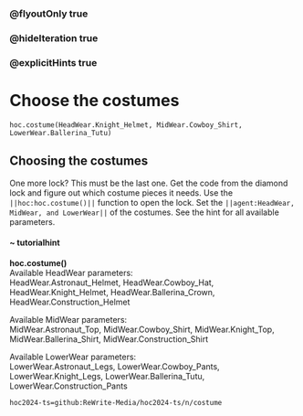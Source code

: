 ### @flyoutOnly true
### @hideIteration true
### @explicitHints true

# Choose the costumes

```python-template
hoc.costume(HeadWear.Knight_Helmet, MidWear.Cowboy_Shirt, LowerWear.Ballerina_Tutu)
```

## Choosing the costumes
One more lock? This must be the last one. Get the code from the diamond lock and figure out which costume pieces it needs. Use the ``||hoc:hoc.costume()||`` function to open the lock. Set the ``||agent:HeadWear, MidWear, and LowerWear||`` of the costumes. See the hint for all available parameters.

#### ~ tutorialhint
**hoc.costume()**  
Available HeadWear parameters:  
HeadWear.Astronaut_Helmet, HeadWear.Cowboy_Hat, HeadWear.Knight_Helmet, HeadWear.Ballerina_Crown, HeadWear.Construction_Helmet

Available MidWear parameters:  
MidWear.Astronaut_Top, MidWear.Cowboy_Shirt, MidWear.Knight_Top, MidWear.Ballerina_Shirt, MidWear.Construction_Shirt

Available LowerWear parameters:  
LowerWear.Astronaut_Legs, LowerWear.Cowboy_Pants, LowerWear.Knight_Legs, LowerWear.Ballerina_Tutu, LowerWear.Construction_Pants




```package
hoc2024-ts=github:ReWrite-Media/hoc2024-ts/n/costume
```